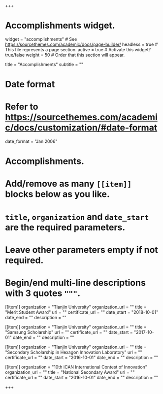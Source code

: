 +++
# Accomplishments widget.
widget = "accomplishments"  # See https://sourcethemes.com/academic/docs/page-builder/
headless = true  # This file represents a page section.
active = true  # Activate this widget? true/false
weight = 50  # Order that this section will appear.

title = "Accomplish&shy;ments"
subtitle = ""

# Date format
#   Refer to https://sourcethemes.com/academic/docs/customization/#date-format
date_format = "Jan 2006"

# Accomplishments.
#   Add/remove as many `[[item]]` blocks below as you like.
#   `title`, `organization` and `date_start` are the required parameters.
#   Leave other parameters empty if not required.
#   Begin/end multi-line descriptions with 3 quotes `"""`.

[[item]]
  organization = "Tianjin University"
  organization_url = ""
  title = "Merit Student Award"
  url = ""
  certificate_url = ""
  date_start = "2018-10-01"
  date_end = ""
  description = ""

[[item]]
  organization = "Tianjin University"
  organization_url = ""
  title = "Samsung Scholarship"
  url = ""
  certificate_url = ""
  date_start = "2017-10-01"
  date_end = ""
  description = ""

[[item]]
  organization = "Tianjin University"
  organization_url = ""
  title = "Secondary Scholarship in Hexagon Innovation Laboratory"
  url = ""
  certificate_url = ""
  date_start = "2016-10-01"
  date_end = ""
  description = ""

[[item]]
  organization = "10th iCAN International Contest of Innovation"
  organization_url = ""
  title = "National Secondary Award"
  url = ""
  certificate_url = ""
  date_start = "2016-10-01"
  date_end = ""
  description = ""

+++
